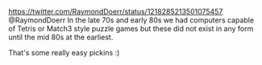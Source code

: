https://twitter.com/RaymondDoerr/status/1218285213501075457 @RaymondDoerr In the late 70s and early 80s we had computers capable of Tetris or Match3 style puzzle games but these did not exist in any form until the mid 80s at the earliest.

That's some really easy pickins :)
